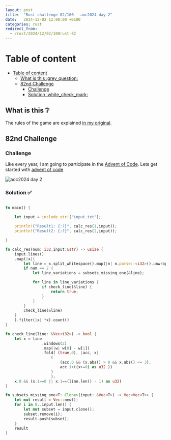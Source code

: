 ```yaml
---
layout: post
title:  "Rust challenge 82/100 - aoc2024 day 2"
date:   2024-12-02 12:00:00 +0100
categories: rust
redirect_from:
  - /rust/2024/12/02/100rust-82
---
```



#  Table of content
- [Table of content](#table-of-content)
  - [What is this :grey\_question:](#what-is-this-grey_question)
  - [82nd Challenge](#82nd-challenge)
    - [Challenge](#challenge)
    - [Solution :white\_check\_mark:](#solution-white_check_mark)

## What is this :grey_question: 

The rules of the game are explained [in my original](https://maebli.github.io/rust/2021/10/18/100rust.html). 

## 82nd Challenge
### Challenge

Like every year, I am going to participate in the [Advent of Code](https://adventofcode.com/). 
Lets get started with [advent of code](https://adventofcode.com/2024/day/2)

![aoc2024 day 2](/assets/img/aoc2024d2.png)

### Solution :white_check_mark:

```rust

fn main() {
    
    let input = include_str!("input.txt");

    println!("Result1: {:?}", calc_res(1,input));
    println!("Result2: {:?}", calc_res(2,input));

}

fn calc_res(num: i32,input:&str) -> usize {
    input.lines()
    .map(|x|{
        let line = x.split_whitespace().map(|n| n.parse::<i32>().unwrap()).collect::<Vec<i32>>();
        if num == 2 {
            let line_variations = subsets_missing_one(&line);

            for line in line_variations {
                if check_line(&line) {
                    return true; 
                }
            }
        }
        check_line(&line)
    }
    ).filter(|x| *x).count()
}

fn check_line(line: &Vec<i32>) -> bool {
    let x = line
                .windows(2)
                .map(|w| w[0] - w[1])
                .fold( (true,0), |acc, x| 
                    (   
                        (acc.0 && (x.abs() > 0 && x.abs() <= 3),
                        acc.1+((x>=0) as u32 ))
                    )
                    );
    x.0 && (x.1==0 || x.1==(line.len() - 1) as u32)
}

fn subsets_missing_one<T: Clone>(input: &Vec<T>) -> Vec<Vec<T>> {
    let mut result = Vec::new();
    for i in 0..input.len() {
        let mut subset = input.clone();
        subset.remove(i); 
        result.push(subset);
    }
    result
}
```


